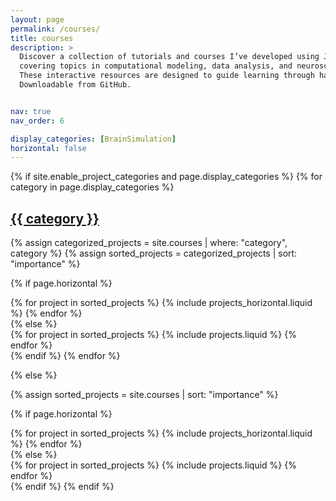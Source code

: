 ```yaml
---
layout: page
permalink: /courses/
title: courses
description: >
  Discover a collection of tutorials and courses I’ve developed using Jupyter Notebooks, 
  covering topics in computational modeling, data analysis, and neuroscience. 
  These interactive resources are designed to guide learning through hands-on exploration. 
  Downloadable from GitHub.


nav: true
nav_order: 6

display_categories: [BrainSimulation]
horizontal: false
---
```


[//]: # (For now, this page is assumed to be a static description of your courses. You can convert it to a collection )
[//]: # (similar to `_projects/` so that you can have a dedicated page for each course.)

[//]: # (Organize your courses by years, topics, or universities, however you like!)

<!-- pages/courses.md -->
<div class="projects">
{% if site.enable_project_categories and page.display_categories %}
  <!-- Display categorized projects -->
  {% for category in page.display_categories %}
  <a id="{{ category }}" href=".#{{ category }}">
    <h2 class="category">{{ category }}</h2>
  </a>
  {% assign categorized_projects = site.courses | where: "category", category %}
  {% assign sorted_projects = categorized_projects | sort: "importance" %}
  
<!-- Generate cards for each project -->
  {% if page.horizontal %}
  <div class="container">
    <div class="row row-cols-1 row-cols-md-2">
    {% for project in sorted_projects %}
      {% include projects_horizontal.liquid %}
    {% endfor %}
    </div>
  </div>
  {% else %}
  <div class="row row-cols-1 row-cols-md-3">
    {% for project in sorted_projects %}
      {% include projects.liquid %}
    {% endfor %}
  </div>
  {% endif %}
  {% endfor %}

{% else %}

<!-- Display projects without categories -->

{% assign sorted_projects = site.courses | sort: "importance" %}

  <!-- Generate cards for each project -->

{% if page.horizontal %}

  <div class="container">
    <div class="row row-cols-1 row-cols-md-2">
    {% for project in sorted_projects %}
      {% include projects_horizontal.liquid %}
    {% endfor %}
    </div>
  </div>
  {% else %}
  <div class="row row-cols-1 row-cols-md-3">
    {% for project in sorted_projects %}
      {% include projects.liquid %}
    {% endfor %}
  </div>
  {% endif %}
{% endif %}
</div>